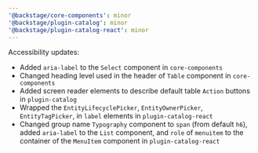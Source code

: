```yaml
---
'@backstage/core-components': minor
'@backstage/plugin-catalog': minor
'@backstage/plugin-catalog-react': minor
---
```


Accessibility updates:

- Added `aria-label` to the `Select` component in `core-components`
- Changed heading level used in the header of `Table` component in `core-components`
- Added screen reader elements to describe default table `Action` buttons in `plugin-catalog`
- Wrapped the `EntityLifecyclePicker`, `EntityOwnerPicker`, `EntityTagPicker`, in `label` elements in `plugin-catalog-react`
- Changed group name `Typography` component to `span` (from default `h6`), added `aria-label` to the `List` component, and `role` of `menuitem` to the container of the `MenuItem` component in `plugin-catalog-react`
